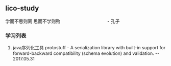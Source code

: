 ## lico-study

学而不思则罔 思而不学则殆  &emsp;&emsp;&emsp;&emsp;&emsp;&emsp;&emsp;&emsp;&emsp;&emsp; - 孔子



### 学习列表

1. java序列化工具 protostuff - A serialization library with built-in support for forward-backward compatibility (schema evolution) and validation.  -- 2017.05.31
